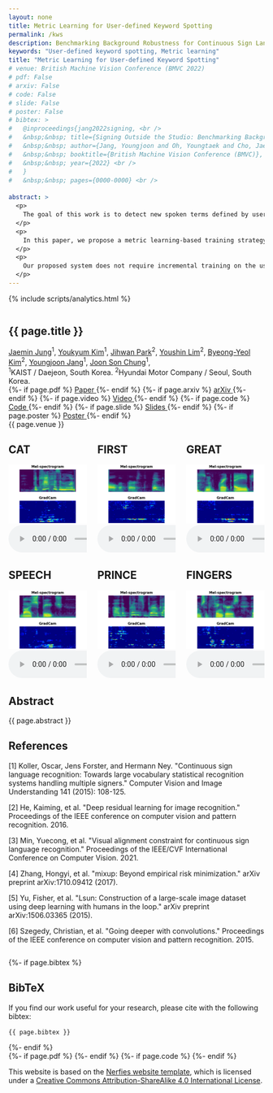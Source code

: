 ```yaml
---
layout: none
title: Metric Learning for User-defined Keyword Spotting
permalink: /kws
description: Benchmarking Background Robustness for Continuous Sign Language Recognition.
keywords: "User-defined keyword spotting, Metric learning"
title: "Metric Learning for User-defined Keyword Spotting"
# venue: British Machine Vision Conference (BMVC 2022)
# pdf: False
# arxiv: False
# code: False
# slide: False
# poster: False
# bibtex: >
#   @inproceedings{jang2022signing, <br />
#   &nbsp;&nbsp; title={Signing Outside the Studio: Benchmarking Background Robustness for Continuous Sign Language Recognition}, <br />
#   &nbsp;&nbsp; author={Jang, Youngjoon and Oh, Youngtaek and Cho, Jae Won and Kim, Dong-Jin and Chung, Joon Son and Kweon, In So}, <br />
#   &nbsp;&nbsp; booktitle={British Machine Vision Conference (BMVC)}, <br />
#   &nbsp;&nbsp; year={2022} <br />
#   }
#   &nbsp;&nbsp; pages={0000-0000} <br />

abstract: >
  <p>
    The goal of this work is to detect new spoken terms defined by users. While most previous works address Keyword Spotting (KWS) as a closed-set classification problem, this limits their transferability to unseen terms. The ability to define custom keywords has advantages in terms of user experience.
  </p>
  <p>
    In this paper, we propose a metric learning-based training strategy for user-defined keyword spotting. In particular, we make the following contributions: (1) We construct a large-scale keyword dataset with an existing speech corpus and propose a filtering method to remove data which degrade a performance of a KWS model. (2) With comprehensive experiments, we prove that metric learning-based pre-training on our dataset, followed by fine-tuning on a smaller in-domain keyword dataset, enriches the KWS model’s representation. (3) For the fair comparison in the KWS field, we propose an unified evaluation protocol and metrics.
  </p>
  <p>
    Our proposed system does not require incremental training on the user-defined keywords, and outperforms previous works by a significant margin on the Google Speech Commands dataset using the proposed as well as the existing metricsminimal additional training images.
  </p>
---
```



<!DOCTYPE html>
<html>
<head>
  <meta charset="utf-8">
  <meta name="description"
        content="{{ page.description }}">
  <meta name="keywords" content="{{ page.keywords }}">
  <meta name="viewport" content="width=device-width, initial-scale=1">
  <title>{{ page.title }}</title>

  <!-- Global site tag (gtag.js) - Google Analytics -->
  {% include scripts/analytics.html %}
  <!-- mathjax -->
  <script type="text/x-mathjax-config"> 
    MathJax.Hub.Config({ tex2jax: { inlineMath: [ ['$','$'], ["\\(","\\)"] ], processEscapes: true } }); 
  </script>
  <script src='https://cdnjs.cloudflare.com/ajax/libs/mathjax/2.7.2/MathJax.js?config=TeX-MML-AM_CHTML'></script>
  <!--/ mathjax -->
  <link href="https://fonts.googleapis.com/css?family=Google+Sans|Noto+Sans|Castoro" rel="stylesheet">

  <link rel="stylesheet" href="./assets/nerfies/css/bulma.min.css">
  <link rel="stylesheet" href="./assets/nerfies/css/bulma-carousel.min.css">
  <link rel="stylesheet" href="./assets/nerfies/css/bulma-slider.min.css">
  <link rel="stylesheet" href="./assets/nerfies/css/fontawesome.all.min.css">
  <link rel="stylesheet"
        href="https://cdn.jsdelivr.net/gh/jpswalsh/academicons@1/css/academicons.min.css">
  <link rel="stylesheet" href="./assets/nerfies/css/index.css">

  <script src="https://ajax.googleapis.com/ajax/libs/jquery/3.5.1/jquery.min.js"></script>
  <script defer src="./assets/nerfies/js/fontawesome.all.min.js"></script>
  <script src="./assets/nerfies/js/bulma-carousel.min.js"></script>
  <script src="./assets/nerfies/js/bulma-slider.min.js"></script>
  <script src="./assets/nerfies/js/index.js"></script>
</head>
<body>

<nav class="navbar" role="navigation" aria-label="main navigation">
  <div class="navbar-brand">
    <a role="button" class="navbar-burger" aria-label="menu" aria-expanded="false">
      <span aria-hidden="true"></span>
      <span aria-hidden="true"></span>
      <span aria-hidden="true"></span>
    </a>
  </div>
  <div class="navbar-menu">
    <div class="navbar-start" style="flex-grow: 1; justify-content: center;">
      <a class="navbar-item" href="https://art-jang.github.io">
      <span class="icon">
          <i class="fas fa-home"></i>
      </span>
      </a>
    </div>
  </div>
</nav>

<section class="hero">
  <div class="hero-body">
    <div class="container is-max-desktop">
      <div class="columns is-centered">
        <div class="column has-text-centered">
          <h1 class="title is-3 publication-title">{{ page.title }}</h1>
          <div class="is-size-4 publication-authors">
            <span class="author-block">
              <a href="">Jaemin Jung</a><sup>1</sup>,</span>
            <span class="author-block">
              <a href="">Youkyum Kim</a><sup>1</sup>,</span>
            <span class="author-block">
              <a href="">Jihwan Park</a><sup>2</sup>,</span>
            <span class="author-block">
              <a href="">Youshin Lim</a><sup>2</sup>,</span>
            <span class="author-block">
              <a href="">Byeong-Yeol Kim</a><sup>2</sup>,</span>
            <span class="author-block">
              <a href="https://art-jang.github.io">Youngjoon Jang</a><sup>1</sup>,</span>
            <span class="author-block">
              <a href="https://mm.kaist.ac.kr/joon/">Joon Son Chung</a><sup>1</sup>,</span>
          </div>
          <div class="is-size-5 publication-authors">
            <span class="author-block"><sup>1</sup>KAIST / Daejeon, South Korea.</span>
            <span class="author-block"><sup>2</sup>Hyundai Motor Company / Seoul, South Korea.</span>
          </div>
          <div class="column has-text-centered">
            <div class="publication-links">
              <!-- PDF Link. -->
              {%- if page.pdf %}
              <span class="link-block">
                <a href="{{ page.pdf }}" target="_blank"
                   class="external-link button is-normal is-rounded is-dark">
                  <span class="icon">
                      <i class="fas fa-file-pdf"></i>
                  </span>
                  <span>Paper</span>
                </a>
              </span>
              {%- endif %}
              {%- if page.arxiv %}
              <span class="link-block">
                <a href="{{ page.arxiv }}"
                   class="external-link button is-normal is-rounded is-dark">
                  <span class="icon">
                      <i class="ai ai-arxiv"></i>
                  </span>
                  <span>arXiv</span>
                </a>
              </span>
              {%- endif %}
              {%- if page.video %}
              <!-- Video Link. -->
              <span class="link-block">
                <a href="{{ page.video }}"
                   class="external-link button is-normal is-rounded is-dark">
                  <span class="icon">
                      <i class="fab fa-youtube"></i>
                  </span>
                  <span>Video</span>
                </a>
              </span>
              {%- endif %}
              {%- if page.code %}
              <!-- Code Link. -->
              <span class="link-block">
                <a href="{{ page.code }}"
                   class="external-link button is-normal is-rounded is-dark">
                  <span class="icon">
                      <i class="fab fa-github"></i>
                  </span>
                  <span>Code</span>
                  </a>
              </span>
              {%- endif %}
              {%- if page.slide %}
              <!-- slide Link. -->
              <span class="link-block">
                <a href="{{ page.slide | prepend: '/assets/daso/' }}" target="_blank"
                   class="external-link button is-normal is-rounded is-dark">
                  <span class="icon">
                      <i class="far fa-file-powerpoint"></i>
                  </span>
                  <span>Slides</span>
                  </a>
              </span>
              {%- endif %}
              {%- if page.poster %}
              <!-- poster Link. -->
              <span class="link-block">
                <a href="{{ page.poster | prepend: '/assets/daso/' }}" target="_blank"
                   class="external-link button is-normal is-rounded is-dark">
                  <span class="icon">
                      <i class="fas fa-file-powerpoint"></i>
                  </span>
                  <span>Poster</span>
                  </a>
              </span>
              {%- endif %}
            </div>
          </div>
          <div class="column has-text-centered">
            <div class="is-size-5 publication-authors">
              {{ page.venue }}
            </div>
          </div>
        </div>
      </div>
    </div>
  </div>
</section>
<!-- project_page.html -->
<section class="hero teaser">
  <div class="container is-max-desktop">
    <div class="hero-body">
      <div class="columns is-centered">
        <div class="column">
          <div class="content">
            <h2 class="title is-3">CAT</h2>
            <img src="assets/KWS/grad_Final_CAT.png"/>
            <audio controls=""><source src="assets/KWS/CAT_9023-296468-0028_1.wav" type="audio/wav"></audio>
          </div>
        </div>
        <div class="column">
          <div class="content">
            <h2 class="title is-3">FIRST</h2>
            <img src="assets/KWS/grad_Final_FIRST.png"/>
            <audio controls=""><source src="assets/KWS/FIRST_737-123448-0014_4.wav" type="audio/wav"></audio>
          </div>
        </div>
        <div class="column">
          <div class="content">
            <h2 class="title is-3">GREAT</h2>
            <img src="assets/KWS/grad_Final_GREAT.png"/>
            <audio controls=""><source src="assets/KWS/GREAT_6399-278844-0007_15.wav" type="audio/wav"></audio>
          </div>
        </div>
      </div>
      <div class="columns is-centered">
        <div class="column">
          <div class="content">
            <h2 class="title is-3">SPEECH</h2>
            <img src="assets/KWS/grad_Final_SPEECH.png"/>
            <audio controls=""><source src="assets/KWS/SPEECH_3285-121401-0034_7.wav" type="audio/wav"></audio>
          </div>
        </div>
        <div class="column">
          <div class="content">
            <h2 class="title is-3">PRINCE</h2>
            <img src="assets/KWS/grad_Final_PRINCE.png"/>
            <audio controls=""><source src="assets/KWS/PRINCE_4487-1803-0023_22.wav" type="audio/wav"></audio>
          </div>
        </div>
        <div class="column">
          <div class="content">
            <h2 class="title is-3">FINGERS</h2>
            <img src="assets/KWS/grad_Final_FINGERS.png"/>
            <audio controls=""><source src="assets/KWS/FINGERS_1748-1562-0042_39.wav" type="audio/wav"></audio>
          </div>
        </div>
      </div>
    </div>
  </div>
</section>
<section class="section">
  <div class="container is-max-desktop">
    <!-- Abstract. -->
    <div class="columns is-centered has-text-centered">
      <div class="column is-four-fifths">
        <h2 class="title is-3">Abstract</h2>
        <div class="content has-text-justified">
          {{ page.abstract }}
        </div>
      </div>
    </div>
    <!--/ Abstract. -->
  </div>
</section>

<section class="section">
  <div class="container is-max-desktop">
    <!-- Concurrent Work. -->
    <div class="columns is-centered">
      <div class="column is-full-width">
        <h2 class="title is-3">References</h2>
        <div class="content has-text-justified">
          <p>
            [1] Koller, Oscar, Jens Forster, and Hermann Ney. "Continuous sign language recognition: Towards large vocabulary statistical recognition systems handling multiple signers." Computer Vision and Image Understanding 141 (2015): 108-125.
          </p>
          <p>
            [2] He, Kaiming, et al. "Deep residual learning for image recognition." Proceedings of the IEEE conference on computer vision and pattern recognition. 2016.
          </p>
          <p>
            [3] Min, Yuecong, et al. "Visual alignment constraint for continuous sign language recognition." Proceedings of the IEEE/CVF International Conference on Computer Vision. 2021.
          </p>
          <p>
            [4] Zhang, Hongyi, et al. "mixup: Beyond empirical risk minimization." arXiv preprint arXiv:1710.09412 (2017).
          </p>
          <p>
            [5] Yu, Fisher, et al. "Lsun: Construction of a large-scale image dataset using deep learning with humans in the loop." arXiv preprint arXiv:1506.03365 (2015).
          </p>
          <p>
            [6] Szegedy, Christian, et al. "Going deeper with convolutions." Proceedings of the IEEE conference on computer vision and pattern recognition. 2015.
          </p>
          <!-- <p>
            [6] Selvaraju, Ramprasaath R., et al. "Grad-cam: Visual explanations from deep networks via gradient-based localization." Proceedings of the IEEE international conference on computer vision. 2017.
           </p>-->
        </div>
      </div>
    </div>
  </div>
</section>

{%- if page.bibtex %}
<section class="section" id="BibTeX">
  <div class="container is-max-desktop content">
    <h2 class="title">BibTeX</h2>
    <p>
      If you find our work useful for your research, please cite with the following bibtex:
    </p>
    <pre><code>{{ page.bibtex }}</code></pre>
  </div>
</section>
{%- endif %}

<footer class="footer">
  <div class="container">
    <div class="content has-text-centered">
      {%- if page.pdf %}
      <a class="icon-link"
         href="{{ page.pdf }}">
        <i class="fas fa-file-pdf"></i>
      </a>
      {%- endif %}
      {%- if page.code %}
      <a class="icon-link" href="{{ page.code }}" class="external-link" disabled>
        <i class="fab fa-github"></i>
      </a>
      {%- endif %}
    </div>
    <div class="columns is-centered">
      <div class="column is-8">
        <div class="content">
          <p>This website is based on the <a href="https://github.com/nerfies/nerfies.github.io">Nerfies website template</a>,
            which is licensed under a <a rel="license" href="http://creativecommons.org/licenses/by-sa/4.0/">Creative
            Commons Attribution-ShareAlike 4.0 International License</a>.
          </p>
        </div>
      </div>
    </div>
  </div>
</footer>

</body>
<!-- </html> -->